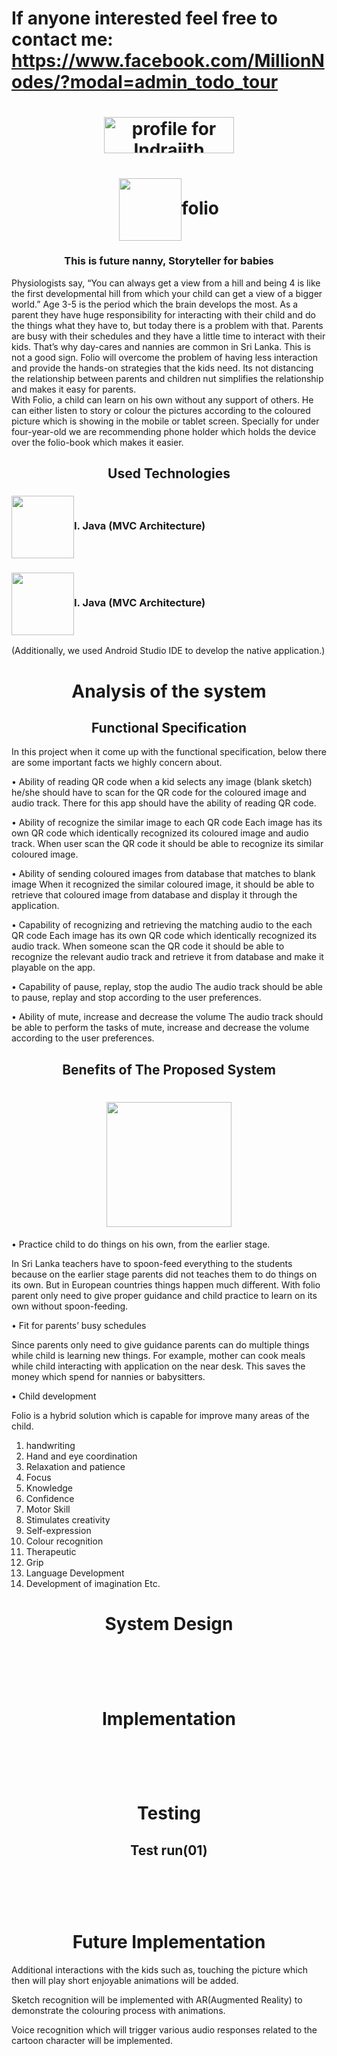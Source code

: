 # If anyone interested feel free to contact me: https://www.facebook.com/MillionNodes/?modal=admin_todo_tour
<h1 align="middle"><a href="https://stackexchange.com/users/11078123/indrajith-ekanayake"><img src="https://stackexchange.com/users/flair/11078123.png" width="208" height="58" alt="profile for Indrajith Ekanayake on Stack Exchange, a network of free, community-driven Q&amp;A sites" title="profile for Indrajith Ekanayake on Stack Exchange, a network of free, community-driven Q&amp;A sites" /></a></h1>

<h1 align="middle"><img align="center" src="https://github.com/Semicolon10/folio/blob/master/images/logo.png" alt="" width="100"   >folio</h1>
<h3 align="middle">This is future nanny, Storyteller for babies</h3>
Physiologists say, “You can always get a view from a hill and being 4 is like the first developmental hill from which your child can get a view of a bigger world.”  Age 3-5 is the period which the brain develops the most. As a parent they have huge responsibility for interacting with their child and do the things what they have to, but today there is a problem with that. Parents are busy with their schedules and they have a little time to interact with their kids. That’s why day-cares and nannies are common in Sri Lanka. This is not a good sign. Folio will overcome the problem of having less interaction and provide the hands-on strategies that the kids need. Its not distancing the relationship between parents and children nut simplifies the relationship and makes it easy for parents.
<br>
With Folio, a child can learn on his own without any support of others. He can either listen to story or colour the pictures according to the coloured picture which is showing in the mobile or tablet screen. Specially for under four-year-old we are recommending phone holder which holds the device over the folio-book which makes it easier.

<h2 align="middle">Used Technologies</h2>

<h3 ><img align="center" src="https://github.com/Semicolon10/folio/blob/master/images/android%20logo.jpg" alt="" width="100"   >I.	Java (MVC Architecture)</h3>

<h3 ><img align="center" src="https://github.com/Semicolon10/folio/blob/master/images/firebase.png" alt="" width="100"   >I.	Java (MVC Architecture)</h3>


(Additionally, we used Android Studio IDE to develop the native application.)

<h1 align="middle">Analysis of the system</h1>
<h2 align="middle">Functional Specification</h2>

In this project when it come up with the functional specification, below there are some important facts we highly concern about.

•	Ability of reading QR code
when a kid selects any image (blank sketch) he/she should have to scan for the QR code for the coloured image and audio track. There for this app should have the ability of reading QR code.

•	Ability of recognize the similar image to each QR code
Each image has its own QR code which identically recognized its coloured image and audio track. When user scan the QR code it should be able to recognize its similar coloured image.

•	Ability of sending coloured images from database that matches to blank image
When it recognized the similar coloured image, it should be able to retrieve that coloured image from database and display it through the application. 

•	Capability of recognizing and retrieving the matching audio to the each QR code 
Each image has its own QR code which identically recognized its audio track. When someone scan the QR code it should be able to recognize the relevant audio track and retrieve it from database and make it playable on the app.

•	Capability of pause, replay, stop the audio
The audio track should be able to pause, replay and stop according to the user preferences.

•	Ability of mute, increase and decrease the volume 
The audio track should be able to perform the tasks of mute, increase and decrease the volume according to the user preferences.

<h2 align="middle">Benefits of The Proposed System</h2>
<h1 align="middle"><img align="center" src="https://github.com/Semicolon10/folio/blob/master/images/mom%26son.png" alt="" width="200px"   ></h1>

•	Practice child to do things on his own, from the earlier stage.

In Sri Lanka teachers have to spoon-feed everything to the students because on the earlier stage parents did not teaches them to do things on its own. But in European countries things happen much different. With folio parent only need to give proper guidance and child practice to learn on its own without spoon-feeding.

•	Fit for parents’ busy schedules

Since parents only need to give guidance parents can do multiple things while child is learning new things. For example, mother can cook meals while child interacting with application on the near desk. This saves the money which spend for nannies or babysitters.

•	Child development

Folio is a hybrid solution which is capable for improve many areas of the child. 
1. handwriting
2. Hand and eye coordination
3. Relaxation and patience
4. Focus
5. Knowledge
6. Confidence
7. Motor Skill
8. Stimulates creativity
9. Self-expression
10. Colour recognition
11. Therapeutic
12. Grip
13. Language Development
14. Development of imagination 
Etc.

<h1 align="middle">System Design</h1>

<h1 align="middle"><img align="center" src="https://github.com/Semicolon10/folio/blob/master/images/flowdiagram.JPG" alt=""  ></h1>
<h1 align="middle"><img align="center" src="https://github.com/Semicolon10/folio/blob/master/images/usecase.png" alt=""  ></h1>

<h1 align="middle">Implementation</h1>
<h1 align="middle"><img align="center" src="https://github.com/Semicolon10/folio/blob/master/images/implymentation1.JPG" alt=""  ></h1>
<h1 align="middle"><img align="center" src="https://github.com/Semicolon10/folio/blob/master/images/implymentation2.JPG" alt=""  ></h1>

<h1 align="middle">Testing</h1>
<h2 align="middle">Test run(01)</h2>
<h1 align="middle"><img align="center" src="https://github.com/Semicolon10/folio/blob/master/images/testrun.JPG" alt=""  ></h1>
<h1 align="middle"><img align="center" src="https://github.com/Semicolon10/folio/blob/master/images/testrun2.jpg" alt=""  ></h1>

<h1 align="middle">Future Implementation</h1>

Additional interactions with the kids such as, touching the picture which then will play short enjoyable animations will be added.

Sketch recognition will be implemented with AR(Augmented Reality) to demonstrate the colouring process with animations.

Voice recognition which will trigger various audio responses related to the cartoon character will be implemented.
